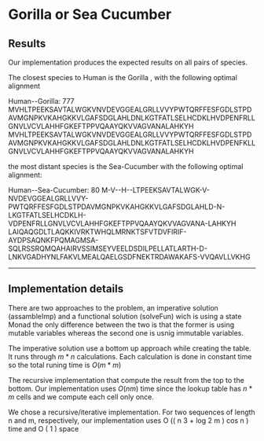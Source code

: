 # Gorilla or Sea Cucumber

## Results
Our implementation produces the expected results on all pairs of
species.

The closest species to Human is the Gorilla , with the following
optimal alignment

Human--Gorilla: 777
MVHLTPEEKSAVTALWGKVNVDEVGGEALGRLLVVYPWTQRFFESFGDLSTPDAVMGNPKVKAHGKKVLGAFSDGLAHLDNLKGTFATLSELHCDKLHVDPENFRLLGNVLVCVLAHHFGKEFTPPVQAAYQKVVAGVANALAHKYH
MVHLTPEEKSAVTALWGKVNVDEVGGEALGRLLVVYPWTQRFFESFGDLSTPDAVMGNPKVKAHGKKVLGAFSDGLAHLDNLKGTFATLSELHCDKLHVDPENFKLLGNVLVCVLAHHFGKEFTPPVQAAYQKVVAGVANALAHKYH

the most distant species is the Sea-Cucumber with the following optimal alignment:

Human--Sea-Cucumber: 80
M-V--H--LTPEEKSAVTALWGK-V-NVDEVGGEALGRLLVVY-PWTQRFFESFGDLSTPDAVMGNPKVKAHGKKVLGAFSDGLAHLD-N-LKGTFATLSELHCDKLH-VDPENFRLLGNVLVCVLAHHFGKEFTPPVQAAYQKVVAGVANA-LAHKYH
LAIQAQGDLTLAQKKIVRKTWHQLMRNKTSFVTDVFIRIF-AYDPSAQNKFPQMAGMSA-SQLRSSRQMQAHAIRVSSIMSEYVEELDSDILPELLATLARTH-D-LNKVGADHYNLFAKVLMEALQAELGSDFNEKTRDAWAKAFS-VVQAVLLVKHG

------------------------------


## Implementation details

There are two approaches to the problem, an imperative solution (assambleImp) and
a functional solution (solveFun) wich is using a state Monad the only difference between the two
is that the former is using mutable variables whereas the second one is usnig immutable variables.

The imperative solution use a bottom up approach while creating the table.
It runs through $m*n$ calculations. Each calculation is done in constant time so the total runing time is $O(m*m)$

The recursive implementation that compute the result  from the top to the bottom. 
Our implementation uses $O(nm)$ time since the lookup table has $n*m$ cells and we compute each cell only once. 

We chose a recursive/iterative implementation. For two sequences
of length n and m, respectively, our implementation uses O (( n 3 +
log 2 m ) cos n ) time and O ( 1 ) space
